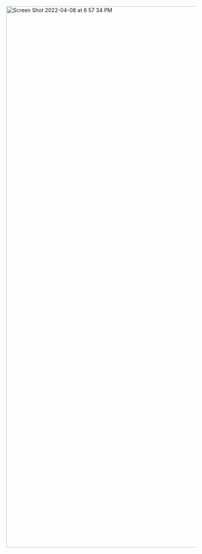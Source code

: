 <img width="1440" alt="Screen Shot 2022-04-08 at 6 57 34 PM" src="https://user-images.githubusercontent.com/97008935/162552759-fd91a2f5-481d-4221-9cf7-428797353661.png">
